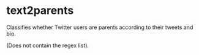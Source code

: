 # text2parents
Classifies whether Twitter users are parents according to their tweets and bio.


(Does not contain the regex list).
